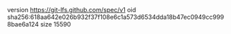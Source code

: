 version https://git-lfs.github.com/spec/v1
oid sha256:618aa642e026b932f37f108e6c1a573d6534dda18b47ec0949cc9998bae6a124
size 15590
